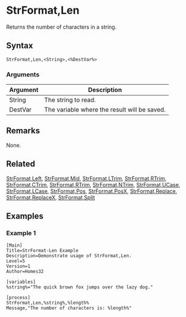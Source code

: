 # StrFormat,Len

Returns the number of characters in a string.

## Syntax

```pebakery
StrFormat,Len,<String>,<%DestVar%>
```

### Arguments

| Argument | Description |
| --- | --- |
| String | The string to read. |
| DestVar | The variable where the result will be saved. |

## Remarks

None.

## Related

[StrFormat,Left](./Left.md), [StrFormat,Mid](./Mid.md), [StrFormat,LTrim](./LTrim.md), [StrFormat,RTrim](./RTrim.md), [StrFormat,CTrim](./CTrim.md), [StrFormat,RTrim](./RTrim.md), [StrFormat,NTrim](./NTrim.md), [StrFormat,UCase](./UCase.md), [StrFormat,LCase](./LCase.md), [StrFormat,Pos](./Pos.md), [StrFormat,PosX](./PosX.md), [StrFormat,Replace](./Replace.md), [StrFormat,ReplaceX](./ReplaceX.md), [StrFormat,Split](./Split.md)

## Examples

### Example 1

```pebakery
[Main]
Title=StrFormat-Len Example
Description=Demonstrate usage of StrFormat,Len.
Level=5
Version=1
Author=Homes32

[variables]
%string%="The quick brown fox jumps over the lazy dog."

[process]
StrFormat,Len,%string%,%length%
Message,"The number of characters is: %length%"
```